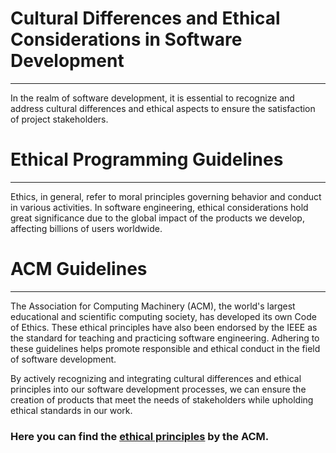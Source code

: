 # Cultural Differences and Ethical Considerations in Software Development

***

In the realm of software development, it is essential to recognize and address cultural differences and ethical aspects to ensure the satisfaction of project stakeholders.

# Ethical Programming Guidelines

***

Ethics, in general, refer to moral principles governing behavior and conduct in various activities. In software engineering, ethical considerations hold great significance due to the global impact of the products we develop, affecting billions of users worldwide.

# ACM Guidelines

***

The Association for Computing Machinery (ACM), the world's largest educational and scientific computing society, has developed its own Code of Ethics. These ethical principles have also been endorsed by the IEEE as the standard for teaching and practicing software engineering.
Adhering to these guidelines helps promote responsible and ethical conduct in the field of software development.

By actively recognizing and integrating cultural differences and ethical principles into our software development processes, we can ensure the creation of products that meet the needs of stakeholders while upholding ethical standards in our work.

### Here you can find the [ethical principles](https://www.acm.org/code-of-ethics) by the ACM.
